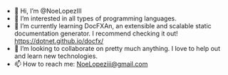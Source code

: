 - 👋 Hi, I’m @NoeLopezIII
- 👀 I’m interested in all types of programming languages.  
- 🌱 I’m currently learning DocFXAn, an extensible and scalable static documentation generator.  I recommend checking it out!  https://dotnet.github.io/docfx/
- 💞️ I’m looking to collaborate on pretty much anything.  I love to help out and learn new technologies.
- 📫 How to reach me: NoeLopeziii@gmail.com

<!---
NoeLopezIII/NoeLopezIII is a ✨ special ✨ repository because its `README.md` (this file) appears on your GitHub profile.
You can click the Preview link to take a look at your changes.
--->
